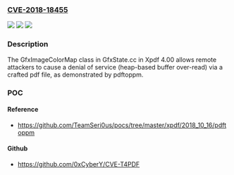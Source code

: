 ### [CVE-2018-18455](https://cve.mitre.org/cgi-bin/cvename.cgi?name=CVE-2018-18455)
![](https://img.shields.io/static/v1?label=Product&message=n%2Fa&color=blue)
![](https://img.shields.io/static/v1?label=Version&message=n%2Fa&color=blue)
![](https://img.shields.io/static/v1?label=Vulnerability&message=n%2Fa&color=brighgreen)

### Description

The GfxImageColorMap class in GfxState.cc in Xpdf 4.00 allows remote attackers to cause a denial of service (heap-based buffer over-read) via a crafted pdf file, as demonstrated by pdftoppm.

### POC

#### Reference
- https://github.com/TeamSeri0us/pocs/tree/master/xpdf/2018_10_16/pdftoppm

#### Github
- https://github.com/0xCyberY/CVE-T4PDF


